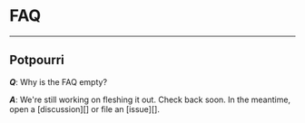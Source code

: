 # FAQ

---

## Potpourri

**_Q_**: Why is the FAQ empty?

**_A_**: We're still working on fleshing it out. Check back soon. In the
meantime, open a [discussion][] or file an [issue][].
